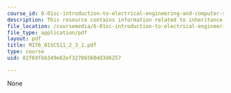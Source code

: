 ```yaml
---
course_id: 6-01sc-introduction-to-electrical-engineering-and-computer-science-i-spring-2011
description: This resource contains information related to inheritance I.
file_location: /coursemedia/6-01sc-introduction-to-electrical-engineering-and-computer-science-i-spring-2011/82f69fbb349e62ef32786560dd3d6257_MIT6_01SCS11_2_3_1.pdf
file_type: application/pdf
layout: pdf
title: MIT6_01SCS11_2_3_1.pdf
type: course
uid: 82f69fbb349e62ef32786560dd3d6257

---
```

None